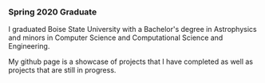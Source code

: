 ### Spring 2020 Graduate

I graduated Boise State University with a Bachelor's degree in Astrophysics and minors in Computer Science and Computational Science and Engineering. 

My github page is a showcase of projects that I have completed as well as projects that are still in progress.

